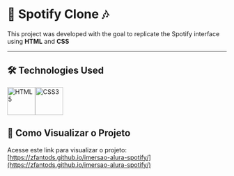 ﻿# 🎵 Spotify Clone 🎶

This project was developed with the goal to replicate the Spotify interface using **HTML** and **CSS**

---

## 🛠️ Technologies Used

<img src="https://cdn.jsdelivr.net/gh/devicons/devicon/icons/html5/html5-original.svg" alt="HTML5" width="64"/><img src="https://cdn.jsdelivr.net/gh/devicons/devicon/icons/css3/css3-original.svg" alt="CSS3" width="64"/>

## 📌 Como Visualizar o Projeto

Acesse este link para visualizar o projeto: [https://zfantods.github.io/imersao-alura-spotify/](https://zfantods.github.io/imersao-alura-spotify/)
